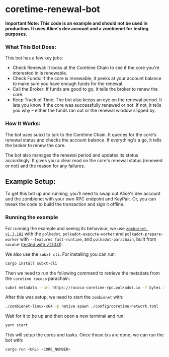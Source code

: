 # coretime-renewal-bot

**Important Note: This code is an example and should not be used in production. It uses Alice's dev account and a zombienet for testing purposes.**

### What This Bot Does:

This bot has a few key jobs:

* Check Renewal: It looks at the Coretime Chain to see if the core you're interested in is renewable.
* Check Funds: If the core is renewable, it peeks at your account balance to make sure you have enough funds for the renewal.
* Call the Broker: If funds are good to go, it tells the broker to renew the core.
* Keep Track of Time: The bot also keeps an eye on the renewal period. It lets you know if the core was successfully renewed or not. If not, it tells you why – either the funds ran out or the renewal window slipped by.

### How It Works:

The bot uses subxt to talk to the Coretime Chain. It queries for the core's renewal status and checks the account balance. If everything's a go, it tells the broker to renew the core.

The bot also manages the renewal period and updates its status accordingly. It gives you a clear read on the core's renewal status (renewed or not) and the reason for any failures.

## Example Setup:

To get this bot up and running, you'll need to swap out Alice's dev account and the zombienet with your own RPC endpoint and KeyPair. Or, you can tweak the code to build the transaction and sign it offline.


### Running the example

For running the example and seeing its behaviour, we use [`zombienet v1.3.102`](https://github.com/paritytech/zombienet/tree/v1.3.102)
with the `polkadot`, `polkadot-execute-worker` and `polkadot-prepare-worker` with
`--features fast-runtime`, and `polkadot-parachain`,
built from source ([tested with v1.10.0](https://github.com/paritytech/polkadot-sdk/tree/polkadot-v1.10.0)).

We also use the `subxt cli`. For installing you can run:
```bash
cargo install subxt-cli
```

Then we need to run the following command to retrieve the metadata from the `coretime rococo` parachain:
```bash
subxt metadata --url https://rococo-coretime-rpc.polkadot.io -f bytes > metadata.scale
```
After this was setup, we need to start the `zombienet` with:
```bash
./zombienet-linux-x64 -p native spawn ./config/coretime-network.toml
```
Wait for it to be up and then open a new terminal and run:
```bash
yarn start
```
This will setup the cores and tasks. Once those txs are done, we can run the bot with:

```bash
cargo run <URL> <CORE_NUMBER>
```
